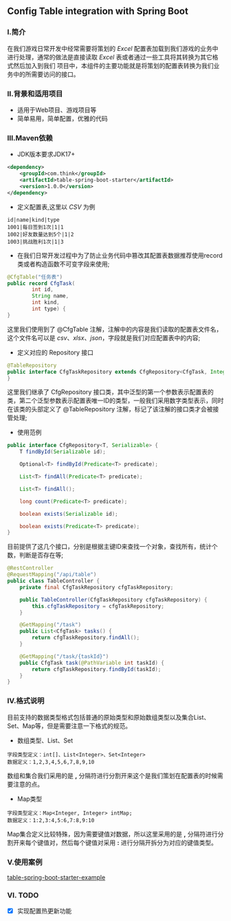 ## Config Table integration with Spring Boot

### Ⅰ.简介
在我们游戏日常开发中经常需要将策划的 *Excel* 配置表加载到我们游戏的业务中进行处理，通常的做法是直接读取 *Excel* 表或者通过一些工具将其转换为其它格式然后加入到我们
项目中，本组件的主要功能就是将策划的配置表转换为我们业务中的所需要访问的接口。

### Ⅱ.背景和适用项目
- 适用于Web项目、游戏项目等
- 简单易用，简单配置，优雅的代码

### Ⅲ.Maven依赖
- JDK版本要求JDK17+
```xml
<dependency>
    <groupId>com.think</groupId>
    <artifactId>table-spring-boot-starter</artifactId>
    <version>1.0.0</version>
</dependency>
```
- 定义配置表,这里以 *CSV* 为例
```csv
id|name|kind|type
1001|每日签到1次|1|1
1002|好友数量达到5个|1|2
1003|挑战胜利1次|1|3
```
- 在我们日常开发过程中为了防止业务代码中篡改其配置表数据推荐使用record类或者构造函数不可变字段来使用;
```java
@CfgTable("任务表")
public record CfgTask(
        int id,
        String name,
        int kind,
        int type) {
}
```
这里我们使用到了 @CfgTable 注解，注解中的内容是我们读取的配置表文件名，这个文件名可以是 *csv*、*xlsx*、*json*，字段就是我们对应配置表中的内容;
- 定义对应的 Repository 接口
```java
@TableRepository
public interface CfgTaskRepository extends CfgRepository<CfgTask, Integer> {
}

```
这里我们继承了 CfgRepository 接口类，其中泛型的第一个参数表示配置表的类，第二个泛型参数表示配置表唯一ID的类型，一般我们采用数字类型表示，同时在该类的头部定义了 @TableRepository 注解，标记了该注解的接口类才会被接管处理;
- 使用范例
```java
public interface CfgRepository<T, Serializable> {
    T findById(Serializable id);

    Optional<T> findById(Predicate<T> predicate);

    List<T> findAll(Predicate<T> predicate);

    List<T> findAll();

    long count(Predicate<T> predicate);

    boolean exists(Serializable id);

    boolean exists(Predicate<T> predicate);
}
```
目前提供了这几个接口，分别是根据主键ID来查找一个对象，查找所有，统计个数，判断是否存在等;
```java
@RestController
@RequestMapping("/api/table")
public class TableController {
    private final CfgTaskRepository cfgTaskRepository;

    public TableController(CfgTaskRepository cfgTaskRepository) {
        this.cfgTaskRepository = cfgTaskRepository;
    }

    @GetMapping("/task")
    public List<CfgTask> tasks() {
        return cfgTaskRepository.findAll();
    }

    @GetMapping("/task/{taskId}")
    public CfgTask task(@PathVariable int taskId) {
        return cfgTaskRepository.findById(taskId);
    }
}
```

### Ⅳ.格式说明
目前支持的数据类型格式包括普通的原始类型和原始数组类型以及集合List、Set、Map等，但是需要注意一下格式的规范。
- 数组类型、List、Set
```
字段类型定义：int[]、List<Integer>、Set<Integer>
数据定义：1,2,3,4,5,6,7,8,9,10
```
数组和集合我们采用的是 **,** 分隔符进行分割开来这个是我们策划在配置表的时候需要注意的点。
- Map类型
```
字段类型定义：Map<Integer, Integer> intMap;
数据定义：1:2,3:4,5:6,7:8,9:10
```
Map集合定义比较特殊，因为需要键值对数据，所以这里采用的是 **,** 分隔符进行分割开来每个键值对，然后每个键值对采用 **:** 进行分隔开拆分为对应的键值类型。

### V.使用案例
[table-spring-boot-starter-example](https://github.com/veione/table-spring-boot-starter-example)

### Ⅵ. TODO
- [x] 实现配置热更新功能